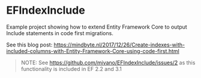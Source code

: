 # EFIndexInclude
Example project showing how to extend Entity Framework Core to output Include statements in code first migrations.

See this blog post: https://mindbyte.nl/2017/12/26/Create-indexes-with-included-columns-with-Entity-Framework-Core-using-code-first.html

> NOTE: See https://github.com/mivano/EFIndexInclude/issues/2 as this functionality is included in EF 2.2 and 3.1
